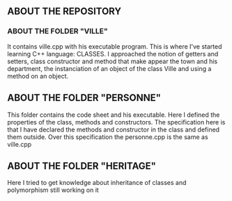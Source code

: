 ## ABOUT THE REPOSITORY

### ABOUT THE FOLDER "VILLE"
It contains ville.cpp with his executable program. This is where I've started learning C++ language: CLASSES. 
I approached the notion of getters and setters, class constructor and method that make appear the town and his department, the instanciation of an object of the class Ville and using a method on an object.

## ABOUT THE FOLDER "PERSONNE"

This folder contains the code sheet and his executable. Here I defined the properties of the class, methods and constructors. The specification here is that I have declared the methods and constructor in the class and defined them outside. Over this specification the personne.cpp is the same as ville.cpp

## ABOUT THE FOLDER "HERITAGE"

Here I tried to get knowledge about inheritance of classes and polymorphism still working on it